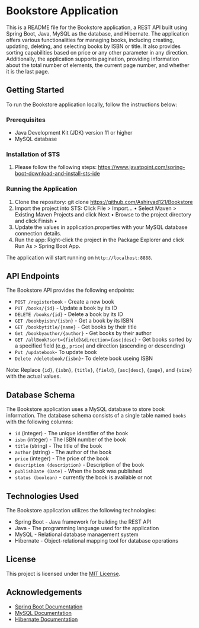 # Bookstore Application

This is a README file for the Bookstore application, a REST API built using Spring Boot, Java, MySQL as the database, and Hibernate. The application offers various functionalities for managing books, including creating, updating, deleting, and selecting books by ISBN or title. It also provides sorting capabilities based on price or any other parameter in any direction. Additionally, the application supports pagination, providing information about the total number of elements, the current page number, and whether it is the last page.

## Getting Started

To run the Bookstore application locally, follow the instructions below:

### Prerequisites

- Java Development Kit (JDK) version 11 or higher
- MySQL database

### Installation of STS

1. Please follow the following steps: https://www.javatpoint.com/spring-boot-download-and-install-sts-ide


### Running the Application

1. Clone the repository: git clone https://github.com/Ashirvad121/Bookstore
2. Import the project into STS:
Click File > Import...
•
Select Maven > Existing Maven Projects and click Next
•
Browse to the project directory and click Finish
•
3. Update the values in application.properties with your MySQL database connection details.
4. Run the app: Right-click the project in the Package Explorer and click Run As > Spring Boot App. 

The application will start running on `http://localhost:8888`.

## API Endpoints

The Bookstore API provides the following endpoints:

- `POST /registerbook` - Create a new book
- `PUT /books/{id}` - Update a book by its ID
- `DELETE /books/{id}` - Delete a book by its ID
- `GET /bookbyisbn/{isbn}` - Get a book by its ISBN
- `GET /bookbytitle/{name}` - Get books by their title 
- `Get /bookbyauthor/{author}` - Get books by their author
- `GET /allBook?sort={field}&direction={asc|desc}` - Get books sorted by a specified field (e.g., `price`) and direction (ascending or descending)
- `Put /updatebook`- To update book
- `Delete /deletebook/{isbn}`- To delete book useing ISBN

Note: Replace `{id}`, `{isbn}`, `{title}`, `{field}`, `{asc|desc}`, `{page}`, and `{size}` with the actual values.

## Database Schema

The Bookstore application uses a MySQL database to store book information. The database schema consists of a single table named `books` with the following columns:

- `id` (integer) - The unique identifier of the book
- `isbn` (integer) - The ISBN number of the book
- `title` (string) - The title of the book
- `author` (string) - The author of the book
- `price` (integer) - The price of the book
- `description (description)` - Description of the book
- `publishDate (Date)` - When the book was published
- `status (boolean)` - currently the book is available or not

## Technologies Used

The Bookstore application utilizes the following technologies:

- Spring Boot - Java framework for building the REST API
- Java - The programming language used for the application
- MySQL - Relational database management system
- Hibernate - Object-relational mapping tool for database operations

## License

This project is licensed under the [MIT License](LICENSE).

## Acknowledgements

- [Spring Boot Documentation](https://spring.io/projects/spring-boot)
- [MySQL Documentation](https://dev.mysql.com/doc/)
- [Hibernate Documentation](https://hibernate.org/orm/documentation/)
